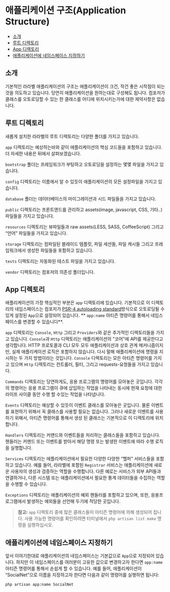 # 애플리케이션 구조(Application Structure)

- [소개](#introduction)
- [루트 디렉토리](#the-root-directory)
- [App 디렉토리](#the-app-directory)
- [애플리케이션에 네임스페이스 지정하기](#namespacing-your-application)

<a name="introduction"></a>
## 소개

기본적인 라라벨 애플리케이션의 구조는 애플리케이션이 크건, 작건 좋은 시작점이 되는것을 의도하고 있습니다. 당연히 애플리케이션을 원하는대로 구성해도 됩니다. 컴포저가 클래스를 오토로딩할 수 있는 한 클래스를 어디에 위치시키는가에 대한 제약사항은 없습니다.

<!--chak-comment-애플리케이션-구조(Application-Structure)-소개-->

<a name="the-root-directory"></a>
## 루트 디렉토리

새롭게 설치한 라라벨의 루트 디렉토리는 다양한 폴더를 가지고 있습니다.

`app` 디렉토리는 예상하는바와 같이 애플리케이션의 핵심 코드들을 포함하고 있습니다. 더 자세한 내용은 뒤에서 살펴보겠습니다.

`bootstrap` 폴더는 프레임워크가 부팅하고 오토로딩을 설정하는 몇몇 파일을 가지고 있습니다.

`config` 디렉토리는 이름에서 알 수 있듯이 애플리케이션의 모든 설정파일을 가지고 있습니다.

`database` 폴더는 데이터베이스의 마이그레이션과 시드 파일들을 가지고 있습니다.

`public` 디렉토리는 프론트엔드를 관리하고 assets(image, javascript, CSS, 기타..) 파일들을 가지고 있습니다.

`resources` 디렉토리는 뷰파일들과 raw assets(LESS, SASS, CoffeeScript) 그리고 “언어” 파일들을 가지고 있습니다.

`storage` 디렉토리는 컴파일된 블레이드 템플릿, 파일 세션들, 파일 캐시들 그리고 프레임워크에서 생성한 파일들을 포함하고 있습니다.

`tests` 디렉토리는 자동화된 테스트 파일을 가지고 있습니다.

`vendor` 디렉토리는 컴포저의 의존성 폴더입니다.

<!--chak-comment-애플리케이션-구조(Application-Structure)-루트-디렉토리-->

<a name="the-app-directory"></a>
## App 디렉토리

애플리케이션의 가장 핵심적인 부분은 `app` 디렉토리에 있습니다. 기본적으로 이 디렉토리의 네임스페이스는 컴포저가 [PSR-4 autoloading standard](http://www.php-fig.org/psr/psr-4/)방식으로 오토로딩될 수 있게 설정된 `App`으로 설정되어 있습니다. ** `app:name` 아티즌 명령어를 통해서 네임스페이스를 변경할 수 있습니다**.

`app` 디렉토리는 `Console`, `Http` 그리고 `Providers`와 같은 추가적인 디렉토리들을 가지고 있습니다. `Console`과 `Http` 디렉토리는 애플리케이션의 "코어"에 API를 제공한다고 생각합니다. HTTP 프로토콜과 CLI 모두 모두 애플리케이션과 상호 관계 메커니즘이지만, 실제 애플리케이션 로직은 포함하지 않습니다. 다시 말해 애플리케이션에 명령을 지시하는 두 가지 방법이라는 것입니다. `Console` 디렉토리는 모든 아티즌 명령어를 가지고 있으며 `Http` 디렉토리는 컨트롤러, 필터, 그리고 requests-요청들을 가지고 있습니다.

`Commands` 디렉토리는 당연하게도, 응용 프로그램의 명령어를 모아놓은 곳입니다. 각각의 명령어는 응용 프로그램이 큐에 삽입하는 작업을 나타내는 동시에 현재 요청에 대한 라이프 사이클 동안 수행 할 수있는 작업을 나타냅니다.

`Events` 디렉토리는 예상할 수 있듯이 이벤트 클래스를 모아놓은 곳입니다. 물론 이벤트를 표현하기 위해서 꼭 클래스를 사용할 필요는 없습니다. 그러나 새로운 이벤트를 사용하기 위해서, 아티즌 명령어를 통해서 생성 된 클래스는 기본적으로 이 디렉토리에 위치합니다.

`Handlers` 디렉토리는 커맨드와 이벤트들을 처리하는 클래스들을 포함하고 있습니다.  핸들러는 커맨드 또는 이벤트를 받아서 해당 명령 또는 발생한 이벤트에 따라 수행 로직을 실행합니다.

`Services` 디렉토리는 애플리케이션에서 필요한 다양한 다양한 “헬퍼” 서비스들을 포함하고 있습니다. 예를 들어, 라라벨에 포함된 `Registrar` 서비스는  애플리케이션에 새로운 사용자의 생성과 검증하는 역할을 수행합니다. 다른 예로는 서비스가 외부 API들과 연결하거나, 다른 시스템 또는 애플리케이션에서 필요한 통계 데이터들을 수집하는 역할을 수행할 수 있습니다.

`Exceptions` 디렉토리는  애플리케이션의 예외 핸들러를 포함하고 있으며, 또한, 응용프로그램에서 발생하는 예외들을 선언해 두기에 적당한 곳입니다.

> **참고:** `app` 디렉토리 중에 많은 클래스들이 아티즌 명령어에 의해 생성되어 집니다. 사용 가능한 명령어를 확인하려면 터미널에서 `php artisan list make` 명령을 실행하십시오.

<!--chak-comment-애플리케이션-구조(Application-Structure)-App-디렉토리-->

<a name="namespacing-your-application"></a>
## 애플리케이션에 네임스페이스 지정하기

앞서 이야기한대로 애플리케이션의 네임스페이스는 기본값으로 `App`으로 지정되어 있습니다. 하지만 이 네임스페이스를 여러분이 고유한 값으로 변경하고자 한다면 `app:name` 아티즌 명령어를 통해서 손쉽게 할 수 있습니다. 예를 들어, 애플리케이션이 “SocialNet”으로 이름을 지정하고자 한다면 다음과 같이 명령어를 실행하면 됩니다:

	php artisan app:name SocialNet

<!--chak-comment-애플리케이션-구조(Application-Structure)-애플리케이션에-네임스페이스-지정하기-->
